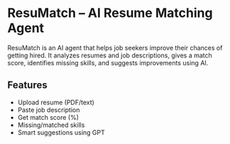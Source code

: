 # ResuMatch – AI Resume Matching Agent

ResuMatch is an AI agent that helps job seekers improve their chances of getting hired. It analyzes resumes and job descriptions, gives a match score, identifies missing skills, and suggests improvements using AI.

## Features
- Upload resume (PDF/text)
- Paste job description
- Get match score (%)
- Missing/matched skills
- Smart suggestions using GPT
